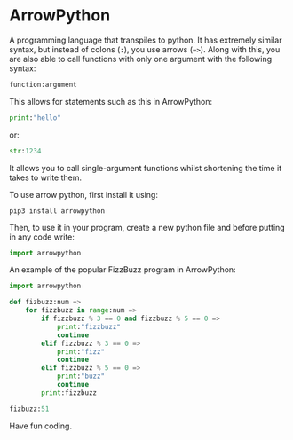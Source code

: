 # ArrowPython

A programming language that transpiles to python. It has extremely similar syntax, but instead of colons (`:`),
you use arrows (`=>`). Along with this, you are also able to call functions with only one argument with the following syntax:
```python
function:argument
```
This allows for statements such as this in ArrowPython:
```python
print:"hello"
```
or:
```python
str:1234
```
It allows you to call single-argument functions whilst shortening the time it takes to write them.

To use arrow python, first install it using:
```shell
pip3 install arrowpython
```

Then, to use it in your program, create a new python file and before putting in any code write:
```python
import arrowpython
```

An example of the popular FizzBuzz program in ArrowPython:
```python
import arrowpython

def fizbuzz:num =>
    for fizzbuzz in range:num =>
        if fizzbuzz % 3 == 0 and fizzbuzz % 5 == 0 =>
            print:"fizzbuzz"
            continue
        elif fizzbuzz % 3 == 0 =>
            print:"fizz"
            continue
        elif fizzbuzz % 5 == 0 =>
            print:"buzz"
            continue
        print:fizzbuzz

fizbuzz:51
```

Have fun coding.